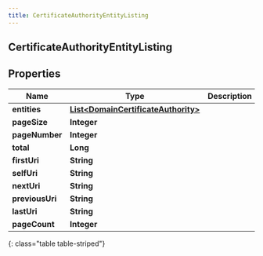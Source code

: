 ```yaml
---
title: CertificateAuthorityEntityListing
---
```


## CertificateAuthorityEntityListing

## Properties

| Name            | Type                                                                                             | Description | Notes      |
| --------------- | ------------------------------------------------------------------------------------------------ | ----------- | ---------- |
| **entities**    | <!----><!---->[**List&lt;DomainCertificateAuthority&gt;**](DomainCertificateAuthority.md)<!----> |             | [optional] |
| **pageSize**    | <!----><!---->**Integer**<!---->                                                                 |             | [optional] |
| **pageNumber**  | <!----><!---->**Integer**<!---->                                                                 |             | [optional] |
| **total**       | <!----><!---->**Long**<!---->                                                                    |             | [optional] |
| **firstUri**    | <!----><!---->**String**<!---->                                                                  |             | [optional] |
| **selfUri**     | <!----><!---->**String**<!---->                                                                  |             | [optional] |
| **nextUri**     | <!----><!---->**String**<!---->                                                                  |             | [optional] |
| **previousUri** | <!----><!---->**String**<!---->                                                                  |             | [optional] |
| **lastUri**     | <!----><!---->**String**<!---->                                                                  |             | [optional] |
| **pageCount**   | <!----><!---->**Integer**<!---->                                                                 |             | [optional] |

{: class="table table-striped"}
